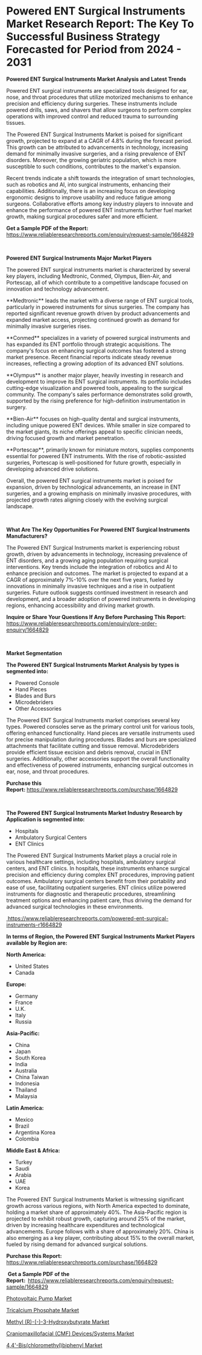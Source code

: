 <p><h1>Powered ENT Surgical Instruments Market Research Report: The Key To Successful Business Strategy Forecasted for Period from 2024 - 2031</h1></p><p><strong>Powered ENT Surgical Instruments Market Analysis and Latest Trends</strong></p>
<p><p>Powered ENT surgical instruments are specialized tools designed for ear, nose, and throat procedures that utilize motorized mechanisms to enhance precision and efficiency during surgeries. These instruments include powered drills, saws, and shavers that allow surgeons to perform complex operations with improved control and reduced trauma to surrounding tissues.</p><p>The Powered ENT Surgical Instruments Market is poised for significant growth, projected to expand at a CAGR of 4.8% during the forecast period. This growth can be attributed to advancements in technology, increasing demand for minimally invasive surgeries, and a rising prevalence of ENT disorders. Moreover, the growing geriatric population, which is more susceptible to such conditions, contributes to the market's expansion.</p><p>Recent trends indicate a shift towards the integration of smart technologies, such as robotics and AI, into surgical instruments, enhancing their capabilities. Additionally, there is an increasing focus on developing ergonomic designs to improve usability and reduce fatigue among surgeons. Collaborative efforts among key industry players to innovate and enhance the performance of powered ENT instruments further fuel market growth, making surgical procedures safer and more efficient.</p></p>
<p><strong>Get a Sample PDF of the Report:&nbsp;</strong> <a href="https://www.reliableresearchreports.com/enquiry/request-sample/1664829?utm_campaign=1289&utm_medium=2&utm_source=Github&utm_content=ia&utm_term=03102024&utm_id=powered-ent-surgical-instruments">https://www.reliableresearchreports.com/enquiry/request-sample/1664829</a></p>
<p>&nbsp;</p>
<p><strong>Powered ENT Surgical Instruments Major Market Players</strong></p>
<p><p>The powered ENT surgical instruments market is characterized by several key players, including Medtronic, Conmed, Olympus, Bien-Air, and Portescap, all of which contribute to a competitive landscape focused on innovation and technology advancement.</p><p>**Medtronic** leads the market with a diverse range of ENT surgical tools, particularly in powered instruments for sinus surgeries. The company has reported significant revenue growth driven by product advancements and expanded market access, projecting continued growth as demand for minimally invasive surgeries rises.</p><p>**Conmed** specializes in a variety of powered surgical instruments and has expanded its ENT portfolio through strategic acquisitions. The company's focus on enhancing surgical outcomes has fostered a strong market presence. Recent financial reports indicate steady revenue increases, reflecting a growing adoption of its advanced ENT solutions.</p><p>**Olympus** is another major player, heavily investing in research and development to improve its ENT surgical instruments. Its portfolio includes cutting-edge visualization and powered tools, appealing to the surgical community. The company's sales performance demonstrates solid growth, supported by the rising preference for high-definition instrumentation in surgery.</p><p>**Bien-Air** focuses on high-quality dental and surgical instruments, including unique powered ENT devices. While smaller in size compared to the market giants, its niche offerings appeal to specific clinician needs, driving focused growth and market penetration.</p><p>**Portescap**, primarily known for miniature motors, supplies components essential for powered ENT instruments. With the rise of robotic-assisted surgeries, Portescap is well-positioned for future growth, especially in developing advanced drive solutions.</p><p>Overall, the powered ENT surgical instruments market is poised for expansion, driven by technological advancements, an increase in ENT surgeries, and a growing emphasis on minimally invasive procedures, with projected growth rates aligning closely with the evolving surgical landscape.</p></p>
<p>&nbsp;</p>
<p><strong>What Are The Key Opportunities For Powered ENT Surgical Instruments Manufacturers?</strong></p>
<p><p>The Powered ENT Surgical Instruments market is experiencing robust growth, driven by advancements in technology, increasing prevalence of ENT disorders, and a growing aging population requiring surgical interventions. Key trends include the integration of robotics and AI to enhance precision and outcomes. The market is projected to expand at a CAGR of approximately 7%-10% over the next five years, fueled by innovations in minimally invasive techniques and a rise in outpatient surgeries. Future outlook suggests continued investment in research and development, and a broader adoption of powered instruments in developing regions, enhancing accessibility and driving market growth.</p></p>
<p><strong>Inquire or Share Your Questions If Any Before Purchasing This Report:</strong> <a href="https://www.reliableresearchreports.com/enquiry/pre-order-enquiry/1664829?utm_campaign=1289&utm_medium=2&utm_source=Github&utm_content=ia&utm_term=03102024&utm_id=powered-ent-surgical-instruments">https://www.reliableresearchreports.com/enquiry/pre-order-enquiry/1664829</a></p>
<p>&nbsp;</p>
<p><strong>Market Segmentation</strong></p>
<p><strong>The Powered ENT Surgical Instruments Market Analysis by types is segmented into:</strong></p>
<p><ul><li>Powered Console</li><li>Hand Pieces</li><li>Blades and Burs</li><li>Microdebriders</li><li>Other Accessories</li></ul></p>
<p><p>The Powered ENT Surgical Instruments market comprises several key types. Powered consoles serve as the primary control unit for various tools, offering enhanced functionality. Hand pieces are versatile instruments used for precise manipulation during procedures. Blades and burs are specialized attachments that facilitate cutting and tissue removal. Microdebriders provide efficient tissue excision and debris removal, crucial in ENT surgeries. Additionally, other accessories support the overall functionality and effectiveness of powered instruments, enhancing surgical outcomes in ear, nose, and throat procedures.</p></p>
<p><strong>Purchase this Report:&nbsp;</strong><a href="https://www.reliableresearchreports.com/purchase/1664829?utm_campaign=1289&utm_medium=2&utm_source=Github&utm_content=ia&utm_term=03102024&utm_id=powered-ent-surgical-instruments">https://www.reliableresearchreports.com/purchase/1664829</a></p>
<p>&nbsp;</p>
<p><strong>The Powered ENT Surgical Instruments Market Industry Research by Application is segmented into:</strong></p>
<p><ul><li>Hospitals</li><li>Ambulatory Surgical Centers</li><li>ENT Clinics</li></ul></p>
<p><p>The Powered ENT Surgical Instruments Market plays a crucial role in various healthcare settings, including hospitals, ambulatory surgical centers, and ENT clinics. In hospitals, these instruments enhance surgical precision and efficiency during complex ENT procedures, improving patient outcomes. Ambulatory surgical centers benefit from their portability and ease of use, facilitating outpatient surgeries. ENT clinics utilize powered instruments for diagnostic and therapeutic procedures, streamlining treatment options and enhancing patient care, thus driving the demand for advanced surgical technologies in these environments.</p></p>
<p><a href="https://www.reliableresearchreports.com/powered-ent-surgical-instruments-r1664829?utm_campaign=1289&utm_medium=2&utm_source=Github&utm_content=ia&utm_term=03102024&utm_id=powered-ent-surgical-instruments">&nbsp;https://www.reliableresearchreports.com/powered-ent-surgical-instruments-r1664829</a></p>
<p><strong>In terms of Region, the Powered ENT Surgical Instruments Market Players available by Region are:</strong></p>
<p>
    <p> <strong> North America: </strong>
        <ul>
            <li>United States</li>
            <li>Canada</li>
        </ul>
        </p> 
    <p> <strong> Europe: </strong>
        <ul>
            <li>Germany</li>
            <li>France</li>
            <li>U.K.</li>
            <li>Italy</li>
            <li>Russia</li>
        </ul>
        </p> 
    <p> <strong> Asia-Pacific: </strong>
        <ul>
            <li>China</li>
            <li>Japan</li>
            <li>South Korea</li>
            <li>India</li>
            <li>Australia</li>
            <li>China Taiwan</li>
            <li>Indonesia</li>
            <li>Thailand</li>
            <li>Malaysia</li>
        </ul>
        </p> 
    <p> <strong> Latin America: </strong>
        <ul>
            <li>Mexico</li>
            <li>Brazil</li>
            <li>Argentina Korea</li>
            <li>Colombia</li>
        </ul>
        </p> 
    <p> <strong> Middle East & Africa: </strong>
        <ul>
            <li>Turkey</li>
            <li>Saudi</li>
            <li>Arabia</li>
            <li>UAE</li>
            <li>Korea</li>
        </ul>
    </p>
    </p>
<p><p>The Powered ENT Surgical Instruments Market is witnessing significant growth across various regions, with North America expected to dominate, holding a market share of approximately 40%. The Asia-Pacific region is projected to exhibit robust growth, capturing around 25% of the market, driven by increasing healthcare expenditures and technological advancements. Europe follows with a share of approximately 20%. China is also emerging as a key player, contributing about 15% to the overall market, fueled by rising demand for advanced surgical solutions.</p></p>
<p><strong>Purchase this Report: </strong><a href="https://www.reliableresearchreports.com/purchase/1664829?utm_campaign=1289&utm_medium=2&utm_source=Github&utm_content=ia&utm_term=03102024&utm_id=powered-ent-surgical-instruments">https://www.reliableresearchreports.com/purchase/1664829</a></p>
<p>&nbsp;<strong>Get a Sample PDF of the Report:&nbsp;&nbsp;</strong><a href="https://www.reliableresearchreports.com/enquiry/request-sample/1664829?utm_campaign=1289&utm_medium=2&utm_source=Github&utm_content=ia&utm_term=03102024&utm_id=powered-ent-surgical-instruments">https://www.reliableresearchreports.com/enquiry/request-sample/1664829</a></p>
<p><strong></strong></p>
<p><p><a href="https://www.linkedin.com/pulse/photovoltaic-pump-market2024-2031-industry-insights-investment-y4hue?trackingId=uO%2BhxcsQS36bMzbpgRr5TA%3D%3D&utm_campaign=1289&utm_medium=2&utm_source=Github&utm_content=ia&utm_term=03102024&utm_id=powered-ent-surgical-instruments">Photovoltaic Pump Market</a></p><p><a href="https://www.linkedin.com/pulse/global-market-pulse-trends-growth-analysis-tricalcium-phosphate-q9dse?trackingId=sLNeAVttT%2FmpQ5utc%2F0vzQ%3D%3D&utm_campaign=1289&utm_medium=2&utm_source=Github&utm_content=ia&utm_term=03102024&utm_id=powered-ent-surgical-instruments">Tricalcium Phosphate Market</a></p><p><a href="https://issuu.com/reportprime-2/docs/methyl-r-3-hydroxybutyrate-market-s_c312268a5b4e82?utm_campaign=1289&utm_medium=2&utm_source=Github&utm_content=ia&utm_term=03102024&utm_id=powered-ent-surgical-instruments">Methyl (R)-(-)-3-Hydroxybutyrate Market</a></p><p><a href="https://github.com/globismark/Market-Research-Report-List-5/blob/main/craniomaxillofacial-cmf-devicessystems-market.md?utm_campaign=1289&utm_medium=2&utm_source=Github&utm_content=ia&utm_term=03102024&utm_id=powered-ent-surgical-instruments">Craniomaxillofacial (CMF) Devices/Systems Market</a></p><p><a href="https://issuu.com/reportprime-2/docs/44-bischloromethylbiphenyl-market-s_5597236722b438?utm_campaign=1289&utm_medium=2&utm_source=Github&utm_content=ia&utm_term=03102024&utm_id=powered-ent-surgical-instruments">4,4'-Bis(chloromethyl)biphenyl Market</a></p></p>